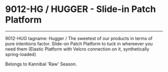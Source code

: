 # 9012-HG / HUGGER - Slide-in Patch Platform
---


9012-HUG tagname: Hugger / The sweetest of our products in terms of pure intentions factor. Slide-on Patch Platform to tuck in whereever you need them (Elastic Platform with Velcro connection on it, synthetically spring-loaded)

Belongs to Kannibal 'Raw' Season.
